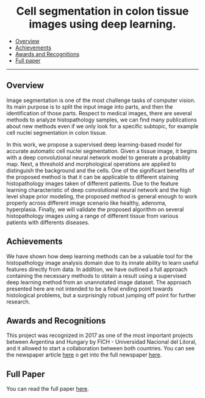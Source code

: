<h1 align="center">Cell segmentation in colon tissue images using deep learning.</h1>

* [Overview](#overview)
* [Achievements](#achievements)
* [Awards and Recognitions](#awardsandrecognitions)
* [Full paper](#fullpaper)

___



<a name="overview"></a>
## Overview

Image segmentation is one of the most challenge tasks of computer vision. Its
main purpose is to split the input image into parts, and then the identification of those
parts. Respect to medical images, there are several methods to analyze histopathology
samples, we can find many publications about new methods even if we only look for a
specific subtopic, for example cell nuclei segmentation in colon tissue.

In this work, we propose a supervised deep learning-based model for accurate
automatic cell nuclei segmentation. Given a tissue image, it begins with a deep
convolutional neural network model to generate a probability map. Next, a threshold and
morphological operations are applied to distinguish the background and the cells. One of
the significant benefits of the proposed method is that it can be applicable to different
staining histopathology images taken of different patients. Due to the feature learning
characteristic of deep convolutional neural network and the high level shape prior
modeling, the proposed method is general enough to work properly across different
image scenario like healthy, adenoma, hyperplasia. Finally, we will validate the proposed
algorithm on several histopathology images using a range of different tissue from various
patients with differents diseases.

<a name="achievements"></a>
## Achievements

We have shown how deep learning methods can be a valuable tool for the
histopathology image analysis domain due to its innate ability to learn useful features
directly from data. In addition, we have outlined a full approach containing the necessary
methods to obtain a result using a supervised deep learning method from an unannotated
image dataset.
The approach presented here are not intended to be a final ending point towards
histological problems, but a surprisingly robust jumping off point for further research.

<a name="awardsandrecognitions"></a>
## Awards and Recognitions

This project was recognized in 2017 as one of the most important projects between Argentina and Hungary by FICH - Universidad Nacional del Litoral, and it allowed to start a collaboration between both countries. You can see the newspaper article [here](./Newspaper.jpg) o get into the full newspaper [here](https://www.unl.edu.ar/noticias/products/view/el_paraninfo_131_1).

<a name="fullpaper"></a>
## Full Paper

You can read the full paper [here](./Paper.pdf).

